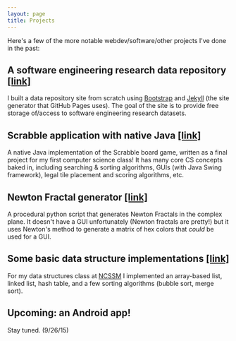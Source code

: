 ```yaml
---
layout: page
title: Projects
---
```


Here's a few of the more notable webdev/software/other projects I've done in the past:


## A software engineering research data repository [[link]](http://openscience.us/repo)

I built a data repository site from scratch using [Bootstrap](http://getbootstrap.com/) 
and [Jekyll](http://jekyllrb.com/) (the site generator that GitHub Pages uses). The goal
of the site is to provide free storage of/access to software engineering research datasets.



## Scrabble application with native Java [[link]](https://github.com/reesjones/scrabble)

A native Java implementation of the Scrabble board game, written as a final project for my
first computer science class! It has many core CS concepts baked in, including searching &
sorting algorithms, GUIs (with Java Swing framework), legal tile placement and scoring
algorithms, etc.



## Newton Fractal generator [[link]](https://github.com/reesjones/nfrac)

A procedural python script that generates Newton Fractals in the complex plane. It doesn't
have a GUI unfortunately (Newton fractals are pretty!) but it uses Newton's method to generate
a matrix of hex colors that *could* be used for a GUI.



## Some basic data structure implementations [[link]](https://github.com/reesjones/data-structures)

For my data structures class at [NCSSM]() I implemented an array-based list, linked list, hash
table, and a few sorting algorithms (bubble sort, merge sort).



## Upcoming: an Android app!

Stay tuned. (9/26/15)

